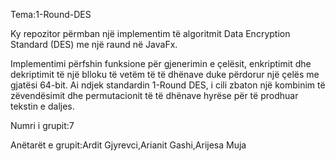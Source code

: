 Tema:1-Round-DES

Ky repozitor përmban një implementim të algoritmit Data Encryption Standard (DES) me një raund në JavaFx.

Implementimi përfshin funksione për gjenerimin e çelësit, enkriptimit dhe dekriptimit të një blloku të 
vetëm të të dhënave duke përdorur një çelës me gjatësi 64-bit. Ai ndjek standardin 1-Round DES, i cili 
zbaton një kombinim të zëvendësimit dhe permutacionit të të dhënave hyrëse për të prodhuar tekstin e 
daljes.

Numri i grupit:7

Anëtarët e grupit:Ardit Gjyrevci,Arianit Gashi,Arijesa Muja
